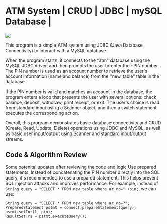 # ATM System | CRUD | JDBC | mySQL Database | 

![](images/.png)

This program is a simple ATM system using JDBC (Java Database Connectivity) to interact with a MySQL database.

When the program starts, it connects to the "atm" database using the MySQL JDBC driver, and then prompts the user to enter their PIN number. The PIN number is used as an account number to retrieve the user's account information (name and balance) from the "new_table" table in the database.

If the PIN number is valid and matches an account in the database, the program enters a loop that presents the user with several options: check balance, deposit, withdraw, print receipt, or exit. The user's choice is read from standard input using a Scanner object, and then a switch statement executes the corresponding action.

Overall, this program demonstrates basic database connectivity and CRUD (Create, Read, Update, Delete) operations using JDBC and MySQL, as well as basic user input/output using Scanner and standard input/output streams.

## Code & Algorithm Review 
Some potenital updates after reviewing the code and logic 
Use prepared statements: Instead of concatenating the PIN number directly into the SQL query, it's recommended to use a prepared statement. This helps prevent SQL injection attacks and improves performance. For example, instead of `String query = "SELECT * FROM new_table where ac_no=" +pin;`, we can use:

```
String query = "SELECT * FROM new_table where ac_no=?";
PreparedStatement pstmt = connect.prepareStatement(query);
pstmt.setInt(1, pin);
ResultSet rs = pstmt.executeQuery();
```



